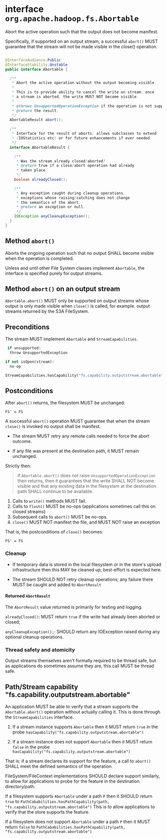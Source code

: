  <!---
  Licensed under the Apache License, Version 2.0 (the "License");
  you may not use this file except in compliance with the License.
  You may obtain a copy of the License at

   http://www.apache.org/licenses/LICENSE-2.0

  Unless required by applicable law or agreed to in writing, software
  distributed under the License is distributed on an "AS IS" BASIS,
  WITHOUT WARRANTIES OR CONDITIONS OF ANY KIND, either express or implied.
  See the License for the specific language governing permissions and
  limitations under the License. See accompanying LICENSE file.
-->


<!--  ============================================================= -->
<!--  CLASS: FileSystem -->
<!--  ============================================================= -->

# interface `org.apache.hadoop.fs.Abortable`

<!-- MACRO{toc|fromDepth=1|toDepth=2} -->

Abort the active operation such that the output does not become
manifest.

Specifically, if supported on an output stream, a successful `abort()`
MUST guarantee that the stream will not be made visible in the close()
operation.

```java

@InterfaceAudience.Public
@InterfaceStability.Unstable
public interface Abortable {

  /**
   * Abort the active operation without the output becoming visible.
   *
   * This is to provide ability to cancel the write on stream; once
   * a stream is aborted, the write MUST NOT become visible.
   *
   * @throws UnsupportedOperationException if the operation is not supported.
   * @return the result.
   */
  AbortableResult abort();

  /**
   * Interface for the result of aborts; allows subclasses to extend
   * (IOStatistics etc) or for future enhancements if ever needed.
   */
  interface AbortableResult {

    /**
     * Was the stream already closed/aborted?
     * @return true if a close/abort operation had already
     * taken place.
     */
    boolean alreadyClosed();

    /**
     * Any exception caught during cleanup operations,
     * exceptions whose raising/catching does not change
     * the semantics of the abort.
     * @return an exception or null.
     */
    IOException anyCleanupException();
  }
}
```

## Method `abort()`

Aborts the ongoing operation such that no output SHALL become visible
when the operation is completed.

Unless and until other File System classes implement `Abortable`, the
interface is specified purely for output streams.

## Method `abort()` on an output stream

`Abortable.abort()` MUST only be supported on output streams
whose output is only made visible when `close()` is called,
for example. output streams returned by the S3A FileSystem.

## Preconditions

The stream MUST implement `Abortable` and `StreamCapabilities`.

```python
 if unsupported:
  throw UnsupportedException

if not isOpen(stream):
  no-op

StreamCapabilities.hasCapability("fs.capability.outputstream.abortable") == True

```


## Postconditions

After `abort()` returns, the filesystem MUST be unchanged:

```
FS' = FS
```

A successful `abort()` operation MUST guarantee that 
when the stream` close()` is invoked no output shall be manifest.

* The stream MUST retry any remote calls needed to force the abort outcome.
  
* If any file was present at the destination path, it MUST remain unchanged.

Strictly then:

> if `Abortable.abort()` does not raise `UnsupportedOperationException`
> then returns, then it guarantees that the write SHALL NOT become visible
> and that any existing data in the filesystem at the destination path SHALL
> continue to be available.


1. Calls to `write()` methods MUST fail.
1. Calls to `flush()` MUST be no-ops (applications sometimes call this on closed streams)
1. Subsequent calls to `abort()` MUST be no-ops.
1. `close()` MUST NOT manifest the file, and MUST NOT raise an exception

That is, the postconditions of `close()` becomes:

```
FS' = FS
```

### Cleanup

* If temporary data is stored in the local filesystem or in the store's upload
  infrastructure then this MAY be cleaned up; best-effort is expected here.

* The stream SHOULD NOT retry cleanup operations; any failure there MUST be
  caught and added to `AbortResult`

#### Returned `AbortResult`

The `AbortResult` value returned is primarily for testing and logging.

`alreadyClosed()`: MUST return `true` if the write had already been aborted or closed;

`anyCleanupException();`: SHOULD return any IOException raised during any optional
cleanup operations.


### Thread safety and atomicity

Output streams themselves aren't formally required to  be thread safe,
but as applications do sometimes assume they are, this call MUST be thread safe.

## Path/Stream capability "fs.capability.outputstream.abortable"


An application MUST be able to verify that a stream supports the `Abortable.abort()`
operation without actually calling it. This is done through the `StreamCapabilities`
interface.

1. If a stream instance supports `Abortable` then it MUST return `true`
in the probe `hasCapability("fs.capability.outputstream.abortable")`

1. If a stream instance does not support `Abortable` then it MUST return `false`
in the probe `hasCapability("fs.capability.outputstream.abortable")`

That is: if a stream declares its support for the feature, a call to `abort()`
SHALL meet the defined semantics of the operation.

FileSystem/FileContext implementations SHOULD declare support similarly, to
allow for applications to probe for the feature in the destination directory/path.

If a filesystem supports `Abortable` under a path `P` then it SHOULD return `true` to
`PathCababilities.hasPathCapability(path, "fs.capability.outputstream.abortable")`
This is to allow applications to verify that the store supports the feature.

If a filesystem does not support `Abortable` under a path `P` then it MUST
return `false` to
`PathCababilities.hasPathCapability(path, "fs.capability.outputstream.abortable")`



